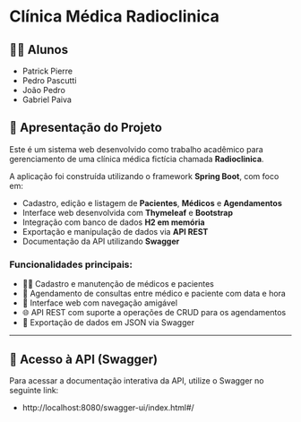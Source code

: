 # Clínica Médica Radioclinica

## 👨‍🎓 Alunos

- Patrick Pierre
- Pedro Pascutti
- João Pedro
- Gabriel Paiva

## 🏥 Apresentação do Projeto

Este é um sistema web desenvolvido como trabalho acadêmico para gerenciamento de uma clínica médica fictícia chamada **Radioclinica**.

A aplicação foi construída utilizando o framework **Spring Boot**, com foco em:

- Cadastro, edição e listagem de **Pacientes**, **Médicos** e **Agendamentos**
- Interface web desenvolvida com **Thymeleaf** e **Bootstrap**
- Integração com banco de dados **H2 em memória**
- Exportação e manipulação de dados via **API REST**
- Documentação da API utilizando **Swagger**

### Funcionalidades principais:

- 🧑‍⚕️ Cadastro e manutenção de médicos e pacientes
- 📅 Agendamento de consultas entre médico e paciente com data e hora
- 🔁 Interface web com navegação amigável
- 🌐 API REST com suporte a operações de CRUD para os agendamentos
- 📄 Exportação de dados em JSON via Swagger

---

## 🚀 Acesso à API (Swagger)

Para acessar a documentação interativa da API, utilize o Swagger no seguinte link: 
- http://localhost:8080/swagger-ui/index.html#/

